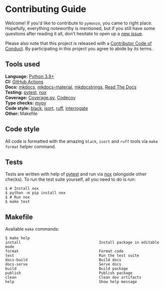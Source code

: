 # Contributing Guide
Welcome! If you'd like to contribute to `pymonzo`, you came to right place. Hopefully,
everything noteworthy is mentioned, but if you still have some questions after reading
it all, don't hesitate to open up a [new issue][github new issue].

Please also note that this project is released with a [Contributor Code of Conduct].
By participating in this project you agree to abide by its terms.

## Tools used
**Language:** [Python 3.9+][python]  
**CI:** [GitHub Actions]  
**Docs:** [mkdocs], [mkdocs-material], [mkdocstrings], [Read The Docs]  
**Testing:** [pytest], [nox]  
**Coverage:** [Coverage.py], [Codecov]  
**Type checks:** [mypy]  
**Code style:** [black], [isort], [ruff], [interrogate]  
**Other:** Makefile  

## Code style
All code is formatted with the amazing `black`, `isort` and `ruff` tools via
`make format` helper command.

## Tests
Tests are written with help of [pytest] and run via [nox] (alongside other checks).
To run the test suite yourself, all you need to do is run:

```console
$ # Install nox
$ python -m pip install nox
$ # Run nox
$ make test
```

## Makefile
Available `make` commands:

```console
$ make help
install                                   Install package in editable mode
format                                    Format code
test                                      Run the test suite
docs-build                                Build docs
docs-serve                                Serve docs
build                                     Build package
publish                                   Publish package
clean                                     Clean dev artifacts
help                                      Show help message
```


[black]: https://black.readthedocs.io/
[codecov]: https://codecov.io/
[contributor code of conduct]: ./.github/CODE_OF_CONDUCT.md
[coverage.py]: https://coverage.readthedocs.io
[github actions]: https://github.com/features/actions
[github new issue]: https://github.com/pawelad/pymonzo/issues/new/choose
[interrogate]: https://github.com/econchick/interrogate
[isort]: https://github.com/timothycrosley/isort
[mkdocs-material]: https://squidfunk.github.io/mkdocs-material/
[mkdocs]: https://www.mkdocs.org/
[mkdocstrings]: https://mkdocstrings.github.io/
[mypy]: https://mypy-lang.org/
[nox]: https://nox.readthedocs.io/
[pytest]: https://pytest.org/
[python]: https://www.python.org/
[read the docs]: https://readthedocs.com/
[ruff]: https://docs.astral.sh/ruff
